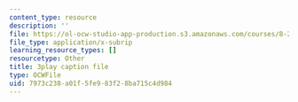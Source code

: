 ```yaml
---
content_type: resource
description: ''
file: https://ol-ocw-studio-app-production.s3.amazonaws.com/courses/8-286-the-early-universe-fall-2013/7973c238a01f5fe983f28ba715c4d984_6b83DypBeYg.vtt
file_type: application/x-subrip
learning_resource_types: []
resourcetype: Other
title: 3play caption file
type: OCWFile
uid: 7973c238-a01f-5fe9-83f2-8ba715c4d984
---
```

